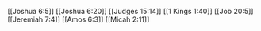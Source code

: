 [[Joshua 6:5]]
[[Joshua 6:20]]
[[Judges 15:14]]
[[1 Kings 1:40]]
[[Job 20:5]]
[[Jeremiah 7:4]]
[[Amos 6:3]]
[[Micah 2:11]]

